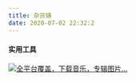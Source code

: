```yaml
---
title: 杂货铺
date: 2020-07-02 22:32:2
---
```

#### 实用工具
[![全平台覆盖，下载音乐，专辑图片...](https://adzhp.cn/wp-content/uploads/2020/02/TIM%E5%9B%BE%E7%89%8720200203180628.jpg "墨灵音乐")](https://music.qugeek.com/)